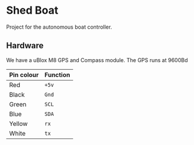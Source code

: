 # Shed Boat

Project for the autonomous boat controller.

## Hardware

We have a uBlox M8 GPS and Compass module. The GPS runs at 9600Bd

| Pin colour   | Function |
|:-------------|:---------|
| Red          | `+5v`    |
| Black        | `Gnd`    |
| Green        | `SCL`    |
| Blue         | `SDA`    |
| Yellow       | `rx`     |
| White        | `tx`     |
